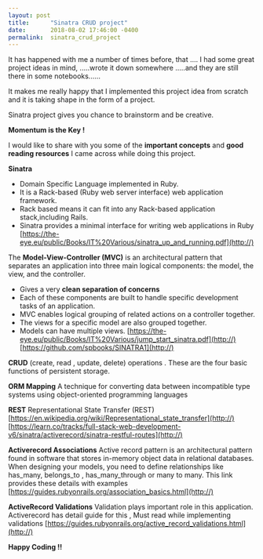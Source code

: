 ```yaml
---
layout: post
title:      "Sinatra CRUD project"
date:       2018-08-02 17:46:00 -0400
permalink:  sinatra_crud_project
---
```



 
It has happened with me a number of times before, that ....
I had some great project ideas in mind, .....wrote it down somewhere .....and they are still there in some notebooks......

It makes me really happy that I implemented this project idea from scratch and it is taking shape in the form of a project.

Sinatra project gives you chance to brainstorm and be creative. 

**Momentum is the Key !**

I would like to share with you some of the **important concepts** and **good reading resources** I came across while doing this project. 

**Sinatra**
* Domain Specific Language implemented in Ruby. 
* It is a Rack-based (Ruby web server interface) web application framework. 
* Rack based means it can fit into any Rack-based application stack,including Rails. 
* Sinatra provides a minimal interface for writing web applications in Ruby
[https://the-eye.eu/public/Books/IT%20Various/sinatra_up_and_running.pdf](http://)



The **Model-View-Controller (MVC)** is an architectural pattern that separates an application into three main logical components: the model, the view, and the controller. 
* Gives a very **clean separation of concerns**
* Each of these components are built to handle specific development tasks of an application. 
* MVC enables logical grouping of related actions on a controller together. 
* The views for a specific model are also grouped together.
* Models can have multiple views.
[https://the-eye.eu/public/Books/IT%20Various/jump_start_sinatra.pdf](http://)
[https://github.com/spbooks/SINATRA1](http://)



**CRUD** (create, read , update, delete) operations . These are the four basic functions of persistent storage.

**ORM Mapping** 
A technique for converting data between incompatible type systems using object-oriented programming languages

**REST**
Representational State Transfer (REST) 
[https://en.wikipedia.org/wiki/Representational_state_transfer](http://)
[https://learn.co/tracks/full-stack-web-development-v6/sinatra/activerecord/sinatra-restful-routes](http://)



**Activerecord Associations** 
Active record pattern is an architectural pattern found in software that stores in-memory object data in relational databases.
When designing your models, you need to define relationships like has_many, belongs_to , has_many_through or many to many. This link provides these details with examples
[https://guides.rubyonrails.org/association_basics.html](http://)

**ActiveRecord Validations** 
Validation plays important role in this application. 
Activerecord has detail guide for this , Must read while implementing validations
[https://guides.rubyonrails.org/active_record_validations.html](http://)





**Happy Coding !!**


